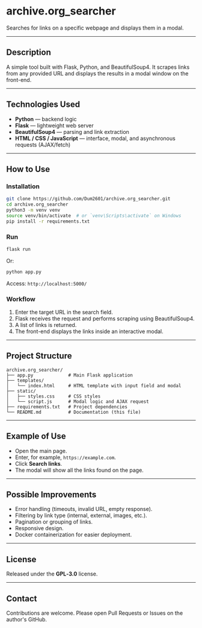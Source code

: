 # archive.org_searcher

Searches for links on a specific webpage and displays them in a modal.

---

##  Description
A simple tool built with Flask, Python, and BeautifulSoup4. It scrapes links from any provided URL and displays the results in a modal window on the front-end.

---

##  Technologies Used
- **Python** — backend logic  
- **Flask** — lightweight web server  
- **BeautifulSoup4** — parsing and link extraction  
- **HTML / CSS / JavaScript** — interface, modal, and asynchronous requests (AJAX/fetch)

---

##  How to Use

### Installation
```bash
git clone https://github.com/Dum2601/archive.org_searcher.git
cd archive.org_searcher
python3 -m venv venv
source venv/bin/activate  # or `venv\Scripts\activate` on Windows
pip install -r requirements.txt
```

### Run
```bash
flask run
```
Or:
```bash
python app.py
```
Access: `http://localhost:5000/`

### Workflow
1. Enter the target URL in the search field.  
2. Flask receives the request and performs scraping using BeautifulSoup4.  
3. A list of links is returned.  
4. The front-end displays the links inside an interactive modal.

---

##  Project Structure
```
archive.org_searcher/
├── app.py             # Main Flask application
├── templates/
│   └── index.html     # HTML template with input field and modal
├── static/
│   ├── styles.css     # CSS styles
│   └── script.js      # Modal logic and AJAX request
├── requirements.txt   # Project dependencies
└── README.md          # Documentation (this file)
```

---

##  Example of Use
- Open the main page.  
- Enter, for example, `https://example.com`.  
- Click **Search links**.  
- The modal will show all the links found on the page.

---

##  Possible Improvements
- Error handling (timeouts, invalid URL, empty response).  
- Filtering by link type (internal, external, images, etc.).  
- Pagination or grouping of links.  
- Responsive design.  
- Docker containerization for easier deployment.

---

##  License
Released under the **GPL‑3.0** license.

---

##  Contact
Contributions are welcome. Please open Pull Requests or Issues on the author's GitHub.
